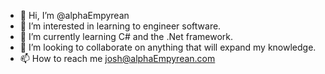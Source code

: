 - 👋 Hi, I’m @alphaEmpyrean
- 👀 I’m interested in learning to engineer software.
- 🌱 I’m currently learning C# and the .Net framework.
- 💞️ I’m looking to collaborate on anything that will expand my knowledge.
- 📫 How to reach me josh@alphaEmpyrean.com

<!---
alphaEmpyrean/alphaEmpyrean is a ✨ special ✨ repository because its `README.md` (this file) appears on your GitHub profile.
You can click the Preview link to take a look at your changes.
--->
